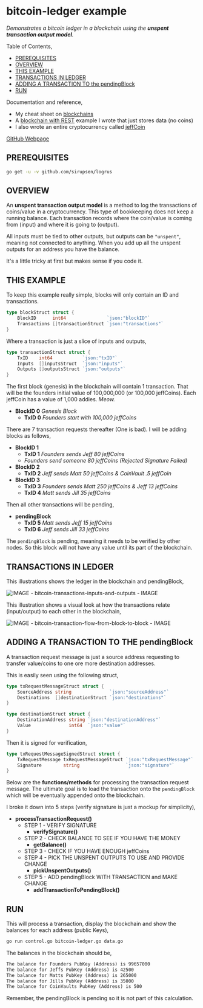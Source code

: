# bitcoin-ledger example

_Demonstrates a bitcoin ledger in a blockchain using the
**unspent transaction output model**._

Table of Contents,

* [PREREQUISITES](https://github.com/JeffDeCola/my-go-examples/tree/master/blockchain/bitcoin-ledger#prerequisites)
* [OVERVIEW](https://github.com/JeffDeCola/my-go-examples/tree/master/blockchain/bitcoin-ledger#overview)
* [THIS EXAMPLE](https://github.com/JeffDeCola/my-go-examples/tree/master/blockchain/bitcoin-ledger#this-example)
* [TRANSACTIONS IN LEDGER](https://github.com/JeffDeCola/my-go-examples/tree/master/blockchain/bitcoin-ledger#transactions-in-ledger)
* [ADDING A TRANSACTION TO the pendingBlock](https://github.com/JeffDeCola/my-go-examples/tree/master/blockchain/bitcoin-ledger#adding-a-transaction-to-the-pendingblock)
* [RUN](https://github.com/JeffDeCola/my-go-examples/tree/master/blockchain/bitcoin-ledger#run)

Documentation and reference,

* My cheat sheet on
[blockchains](https://github.com/JeffDeCola/my-cheat-sheets/tree/master/software/development/software-architectures/blockchain/blockchain-cheat-sheet)
* A
[blockchain with REST](https://github.com/JeffDeCola/my-go-examples/tree/master/blockchain/single-node-blockchain-with-REST)
example I wrote that just stores data (no coins)
* I also wrote an entire cryptocurrency called
  [jeffCoin](https://github.com/JeffDeCola/jeffCoin)

[GitHub Webpage](https://jeffdecola.github.io/my-go-examples/)

## PREREQUISITES

```bash
go get -u -v github.com/sirupsen/logrus
```

## OVERVIEW

An **unspent transaction output model** is a method to log the transactions
of coins/value in a cryptocurrency. This type of bookkeeping does not keep a
running balance. Each transaction records where the coin/value
is coming from (input) and where it is going to (output).

All inputs must be tied to other outputs, but outputs can be `"unspent"`, meaning
not connected to anything.  When you add up all the unspent outputs for an address
you have the balance.

It's a little tricky at first but makes sense if you code it.

## THIS EXAMPLE

To keep this example really simple, blocks will only contain an ID and transactions.

```go
type blockStruct struct {
    BlockID      int64               `json:"blockID"`
    Transactions []transactionStruct `json:"transactions"`
}
```

Where a transaction is just a slice of inputs and outputs,

```go
type transactionStruct struct {
    TxID    int64           `json:"txID"`
    Inputs  []inputsStruct  `json:"inputs"`
    Outputs []outputsStruct `json:"outputs"`
}
```

The first block (genesis) in the blockchain will contain 1 transaction.
That will be the founders initial value of 100,000,000
(or 100,000 jeffCoins). Each jeffCoin
has a value of 1,000 addies. _Meow._

* **BlockID 0** _Genesis Block_
  * **TxID 0** _Founders start with  100,000 jeffCoins_

There are 7 transaction requests thereafter (One is bad).
I will be adding blocks as follows,

* **BlockID 1**
  * **TxID 1** _Founders sends Jeff 80 jeffCoins_
  * _Founders send someone 80 jeffCoins (Rejected Signature Failed)_
* **BlockID 2**  
  * **TxID 2** _Jeff sends Matt 50 jeffCoins & CoinVault .5 jeffCoin_
* **BlockID 3**  
  * **TxID 3** _Founders sends Matt 250 jeffCoins & Jeff 13 jeffCoins_
  * **TxID 4** _Matt sends Jill 35 jeffCoins_

Then all other transactions will be pending,

* **pendingBlock**
  * **TxID 5** _Matt sends Jeff 15 jeffCoins_
  * **TxID 6** _Jeff sends Jill 33 jeffCoins_

The `pendingBlock` is pending, meaning it needs to be verified by other nodes.
So this block will not have any value until its part of the blockchain.

## TRANSACTIONS IN LEDGER

This illustrations shows the ledger in the blockchain and pendingBlock,

![IMAGE - bitcoin-transactions-inputs-and-outputs - IMAGE](../../docs/pics/bitcoin-transactions-inputs-and-outputs.jpg)

This illustration shows a visual look at how the transactions relate
(input/output) to each other in the blockchain,

![IMAGE - bitcoin-transaction-flow-from-block-to-block - IMAGE](../../docs/pics/bitcoin-transaction-flow-from-block-to-block.jpg)

## ADDING A TRANSACTION TO THE pendingBlock

A transaction request message is just a source address requesting to
transfer value/coins to one ore more destination addresses.

This is easily seen using the following struct,

```go
type txRequestMessageStruct struct {
    SourceAddress string              `json:"sourceAddress"`
    Destinations  []destinationStruct `json:"destinations"`
}

type destinationStruct struct {
    DestinationAddress string `json:"destinationAddress"`
    Value              int64  `json:"value"`
}
```

Then it is signed for verification,

```go
type txRequestMessageSignedStruct struct {
    TxRequestMessage txRequestMessageStruct `json:"txRequestMessage"`
    Signature        string                 `json:"signature"`
}
```

Below are the **functions/methods** for processing the
transaction request message. The ultimate goal is to load the
transaction onto the `pendingBlock` which will be eventually appended
onto the blockchain.

 I broke it down into 5 steps (verify signature is just a mockup for simplicity),

* **processTransactionRequest()**
  * STEP 1 - VERIFY SIGNATURE
    * **verifySignature()**
  * STEP 2 - CHECK BALANCE TO SEE IF YOU HAVE THE MONEY
    * **getBalance()**
  * STEP 3 - CHECK IF YOU HAVE ENOUGH jeffCoins
  * STEP 4 - PICK THE UNSPENT OUTPUTS TO USE AND PROVIDE CHANGE
    * **pickUnspentOutputs()**
  * STEP 5 - ADD pendingBlock WITH TRANSACTION and MAKE CHANGE
    * **addTransactionToPendingBlock()**

## RUN

This will process a transaction, display the blockchain and show the
balances for each address (public Keys),

```bash
go run control.go bitcoin-ledger.go data.go
```

The balances in the blockchain should be,

```txt
The balance for Founders PubKey (Address) is 99657000
The balance for Jeffs PubKey (Address) is 42500
The balance for Matts PubKey (Address) is 265000
The balance for Jills PubKey (Address) is 35000
The balance for CoinVaults PubKey (Address) is 500
```

Remember, the pendingBlock is pending so it is not part
of this calculation.
